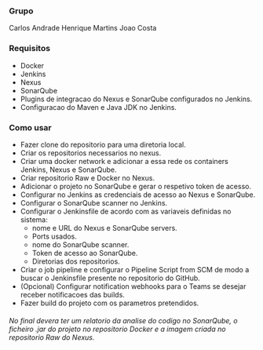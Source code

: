 ### Grupo
Carlos Andrade
Henrique Martins
Joao Costa

### Requisitos

- Docker
- Jenkins
- Nexus
- SonarQube
- Plugins de integracao do Nexus e SonarQube configurados no Jenkins.
- Configuracao do Maven e Java JDK no Jenkins.

### Como usar

- Fazer clone do repositorio para uma diretoria local.
- Criar os repositorios necessarios no nexus.
- Criar uma docker network e adicionar a essa rede os containers Jenkins, Nexus e SonarQube.
- Criar repositorio Raw e Docker no Nexus.
- Adicionar o projeto no SonarQube e gerar o respetivo token de acesso.
- Configurar no Jenkins as credenciais de acesso ao Nexus e SonarQube.
- Configurar o SonarQube scanner no Jenkins.
- Configurar o Jenkinsfile de acordo com as variaveis definidas no sistema:
	- nome e URL do Nexus e SonarQube servers.
	- Ports usados.
	- nome do SonarQube scanner.
	- Token de acesso ao SonarQube.
	- Diretorias dos repositorios.
- Criar o job pipeline e configurar o Pipeline Script from SCM de modo a buscar o Jenkinsfile presente no repositorio do GitHub.
- (Opcional) Configurar notification webhooks para o Teams se desejar receber notificacoes das builds.
- Fazer build do projeto com os parametros pretendidos.

###### No final devera ter um relatorio da analise do codigo no SonarQube, o ficheiro .jar do projeto no repositorio Docker e a imagem criada no repositorio Raw do Nexus.